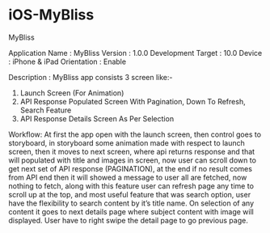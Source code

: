 # iOS-MyBliss
MyBliss

Application Name : MyBliss
Version : 1.0.0
Development Target : 10.0
Device : iPhone & iPad
Orientation : Enable

Description : MyBliss app consists 3 screen like:-

1. Launch Screen (For Animation)
2. API Response Populated Screen With Pagination, Down To Refresh, Search Feature
3. API Response Details Screen As Per Selection

Workflow: At first the app open with the launch screen, then control goes to storyboard, in storyboard some animation made with respect to launch screen, then it moves to next screen, where api returns response and that will populated with title and images in screen, now user can scroll down to get next set of API response (PAGINATION), at the end if no result comes from API end then it will showed a message to user all are fetched, now nothing to fetch, along with this feature user can refresh page any time to scroll up at the top, and most useful feature that was search option, user have the flexibility to search content by it’s title name. On selection of any content it goes to next details page where subject content with image will displayed. User have to right swipe the detail page to go previous page.
